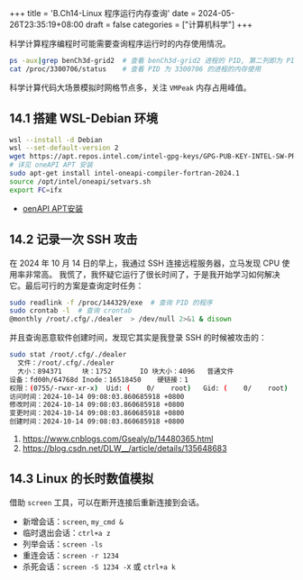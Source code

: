 +++
title = 'B.Ch14-Linux 程序运行内存查询'
date = 2024-05-26T23:35:19+08:00
draft = false
categories = ["计算机科学"]
+++

科学计算程序编程时可能需要查询程序运行时的内存使用情况。

```sh
ps -aux|grep benCh3d-grid2  # 查看 benCh3d-grid2 进程的 PID, 第二列即为 PID
cat /proc/3300706/status    # 查看 PID 为 3300706 的进程的内存使用
```

科学计算代码大场景模拟时网格节点多，关注 `VMPeak` 内存占用峰值。

## 14.1 搭建 WSL-Debian 环境

```sh
wsl --install -d Debian
wsl --set-default-version 2
wget https://apt.repos.intel.com/intel-gpg-keys/GPG-PUB-KEY-INTEL-SW-PRODUCTS.PUB
# 详见 oneAPI APT 安装
sudo apt-get install intel-oneapi-compiler-fortran-2024.1
source /opt/intel/oneapi/setvars.sh
export FC=ifx
```

- [oenAPI APT安装](https://www.intel.cn/content/www/cn/zh/developer/tools/oneapi/base-toolkit-download.html?operatingsystem=linux&linux-install-type=apt)

## 14.2 记录一次 SSH 攻击

在 2024 年 10 月 14 日的早上，我通过 SSH 连接远程服务器，立马发现 CPU 使用率非常高。
我慌了，我怀疑它运行了很长时间了，于是我开始学习如何解决它。最后可行的方案是查询定时任务：

```sh
sudo readlink -f /proc/144329/exe  # 查询 PID 的程序
sudo crontab -l  # 查询 crontab
@monthly /root/.cfg/./dealer  > /dev/null 2>&1 & disown
```

并且查询恶意软件创建时间，发现它其实是我登录 SSH 的时候被攻击的：

```sh
sudo stat /root/.cfg/./dealer
  文件：/root/.cfg/./dealer
  大小：894371    	块：1752       IO 块大小：4096   普通文件
设备：fd00h/64768d	Inode：16518450    硬链接：1
权限：(0755/-rwxr-xr-x)  Uid: (    0/    root)   Gid: (    0/    root)
访问时间：2024-10-14 09:08:03.860685918 +0800
修改时间：2024-10-14 09:08:03.860685918 +0800
变更时间：2024-10-14 09:08:03.860685918 +0800
创建时间：2024-10-14 09:08:03.860685918 +0800
```

1. https://www.cnblogs.com/Gsealy/p/14480365.html
2. https://blog.csdn.net/DLW__/article/details/135648683

## 14.3 Linux 的长时数值模拟

借助 `screen` 工具，可以在断开连接后重新连接到会话。

- 新增会话：`screen`, `my_cmd &`
- 临时退出会话：`ctrl+a z`
- 列举会话：`screen -ls`
- 重连会话：`screen -r 1234`
- 杀死会话：`screen -S 1234 -X` 或 `ctrl+a k`
